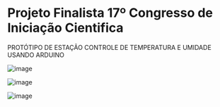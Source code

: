 # Projeto Finalista 17º Congresso de Iniciação Cientifica 
PROTÓTIPO DE ESTAÇÃO CONTROLE DE TEMPERATURA E UMIDADE USANDO ARDUINO


![image](https://user-images.githubusercontent.com/48219623/191358092-65f14980-a16f-43da-aa4c-3e212a962923.png)


![image](https://user-images.githubusercontent.com/48219623/191358357-72b35888-12c2-46f0-9e4c-af344191aa07.png)

![image](https://user-images.githubusercontent.com/48219623/191358462-3a302132-57ed-4ce0-8cb7-03a47ce50915.png)

